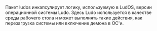 Пакет ludos инкапсулирует логику, используемую в LudOS, версии операционной системы Ludo. Здесь Ludo используется в качестве среды рабочего стола и может выполнять такие действия, как перезагрузка системы или включение демона в ОС'и.